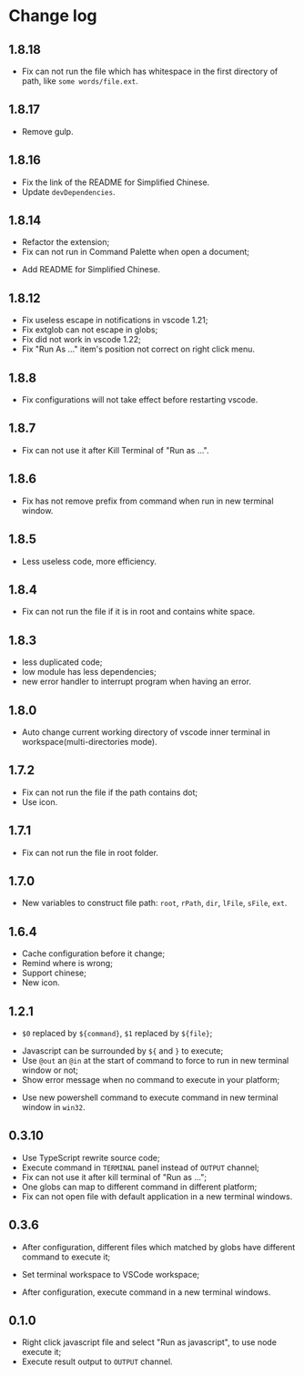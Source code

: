 # Change log

## 1.8.18
* Fix can not run the file which has whitespace in the first directory of path, like `some words/file.ext`.

## 1.8.17
- Remove gulp.

## 1.8.16
* Fix the link of the README for Simplified Chinese.
* Update `devDependencies`.

## 1.8.14
* Refactor the extension;
* Fix can not run in Command Palette when open a document;
+ Add README for Simplified Chinese.

## 1.8.12
* Fix useless escape in notifications in vscode 1.21;
* Fix extglob can not escape in globs;
* Fix did not work in vscode 1.22;
* Fix "Run As ..." item's position not correct on right click menu.

## 1.8.8
* Fix configurations will not take effect before restarting vscode.

## 1.8.7
* Fix can not use it after Kill Terminal of "Run as ...".

## 1.8.6
* Fix has not remove prefix from command when run in new terminal window.

## 1.8.5
* Less useless code, more efficiency.

## 1.8.4
* Fix can not run the file if it is in root and contains white space.

## 1.8.3
* less duplicated code;
* low module has less dependencies;
* new error handler to interrupt program when having an error.

## 1.8.0
+ Auto change current working directory of vscode inner terminal in workspace(multi-directories mode).

## 1.7.2
* Fix can not run the file if the path contains dot;
* Use icon.

## 1.7.1
* Fix can not run the file in root folder.

## 1.7.0
+ New variables to construct file path: `root`, `rPath`, `dir`, `lFile`, `sFile`, `ext`.

## 1.6.4
+ Cache configuration before it change;
+ Remind where is wrong;
+ Support chinese;
+ New icon.

## 1.2.1
* `$0` replaced by `${command}`, `$1` replaced by `${file}`;
+ Javascript can be surrounded by `${` and `}` to execute;
+ Use `@out` an `@in` at the start of command to force to run in new terminal window or not;
+ Show error message when no command to execute in your platform;
* Use new powershell command to execute command in new terminal window in `win32`.

## 0.3.10
* Use TypeScript rewrite source code;
* Execute command in `TERMINAL` panel instead of `OUTPUT` channel;
* Fix can not use it after kill terminal of "Run as ...";
* One globs can map to different command in different platform;
* Fix can not open file with default application in a new terminal windows.

## 0.3.6
+ After configuration, different files which matched by globs have different command to execute it;
* Set terminal workspace to VSCode workspace;
+ After configuration, execute command in a new terminal windows.

## 0.1.0
+ Right click javascript file and select "Run as javascript", to use node execute it;
+ Execute result output to `OUTPUT` channel.